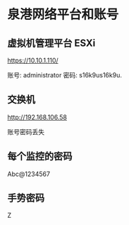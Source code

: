 # 泉港网络平台和账号

## 虚拟机管理平台 ESXi

<https://10.10.1.110/>

账号: administrator
密码: s16k9us16k9u.

## 交换机

<http://192.168.106.58>

账号密码丢失

## 每个监控的密码

Abc@1234567

## 手势密码

Z
